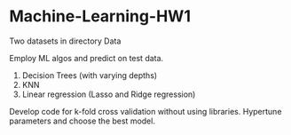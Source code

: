 # Machine-Learning-HW1

Two datasets in directory Data

Employ ML algos and predict on test data.

1. Decision Trees (with varying depths)
2. KNN 
3. Linear regression (Lasso and Ridge regression)

Develop code for k-fold cross validation without using libraries.
Hypertune parameters and choose the best model.
